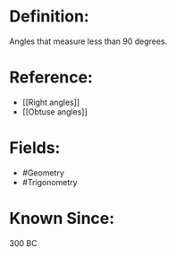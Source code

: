 

# Definition:
Angles that measure less than 90 degrees.

# Reference:
- [[Right angles]]
- [[Obtuse angles]]

# Fields: 
- #Geometry
- #Trigonometry

# Known Since:
300 BC


